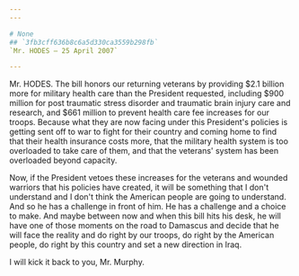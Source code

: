 ```yaml
---
---

# None
## `3fb3cff636b8c6a5d330ca3559b298fb`
`Mr. HODES — 25 April 2007`

---
```



Mr. HODES. The bill honors our returning veterans by providing $2.1 
billion more for military health care than the President requested, 
including $900 million for post traumatic stress disorder and traumatic 
brain injury care and research, and $661 million to prevent health care 
fee increases for our troops. Because what they are now facing under 
this President's policies is getting sent off to war to fight for their 
country and coming home to find that their health insurance costs more, 
that the military health system is too overloaded to take care of them, 
and that the veterans' system has been overloaded beyond capacity.

Now, if the President vetoes these increases for the veterans and 
wounded warriors that his policies have created, it will be something 
that I don't understand and I don't think the American people are going 
to understand. And so he has a challenge in front of him. He has a 
challenge and a choice to make. And maybe between now and when this 
bill hits his desk, he will have one of those moments on the road to 
Damascus and decide that he will face the reality and do right by our 
troops, do right by the American people, do right by this country and 
set a new direction in Iraq.

I will kick it back to you, Mr. Murphy.